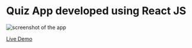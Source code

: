 # Quiz App developed using React JS

![screenshot of the app](https://raw.githubusercontent.com/praveenorugantitech/praveenorugantitech-reactjs/master/0_Projects/praveenorugantitech-quiz/src/images/screenshot.PNG "Quiz App")

[Live Demo](https://praveenorugantitech-quiz.firebaseapp.com/)

